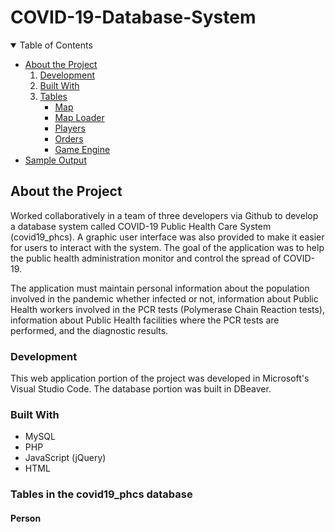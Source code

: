 # COVID-19-Database-System

<details open="open">
  <summary>Table of Contents</summary>
  <ul>
    <li>
      <a href="#about-the-project">About the Project</a>
      <ol>
        <li><a href="#development">Development</a></li>
        <li><a href="#built-with">Built With</a></li>
        <li>
          <a href="#Tables">Tables</a>
          <ul>
            <li><a href="#map">Map</a></li>
            <li><a href="#map-loader">Map Loader</a></li>
            <li><a href="#players">Players</a></li>
            <li><a href="#orders">Orders</a></li>
            <li><a href="#game-engine">Game Engine</a></li>
          </ul>
        </li>
      </ol>
    </li>
    <li>
      <a href="#sample-output">Sample Output</a>
    </li>
  </ul>
</details>  
  
  
## About the Project
Worked collaboratively in a team of three developers via Github to develop a database system called COVID-19 Public Health Care
System (covid19_phcs). A graphic user interface was also provided to make it easier for users to interact with the system.
The goal of the application was to help the public health administration monitor and control the spread of COVID-19.

The application must maintain personal information about the population involved in the
pandemic whether infected or not, information about Public Health workers involved in
the PCR tests (Polymerase Chain Reaction tests), information about Public Health
facilities where the PCR tests are performed, and the diagnostic results. 

### Development
This web application portion of the project was developed in Microsoft's Visual Studio Code. 
The database portion was built in DBeaver.

### Built With  
* MySQL
* PHP 
* JavaScript (jQuery)
* HTML


### Tables in the covid19_phcs database

#### Person

